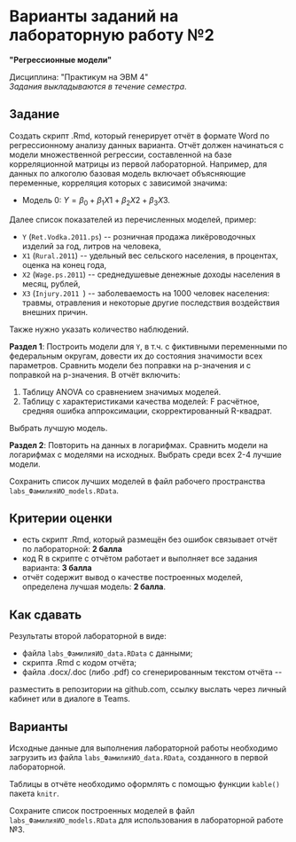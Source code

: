 
# Варианты заданий на лабораторную работу №2     

**"Регрессионные модели"**    

Дисциплина: "Практикум на ЭВМ 4"     
*Задания выкладываются в течение семестра*.    


## Задание  

Создать скрипт .Rmd, который генерирует отчёт в формате Word по регрессионному анализу данных варианта. Отчёт должен начинаться с модели множественной регрессии, составленной на базе корреляционной матрицы из первой лабораторной. Например, для данных по алкоголю базовая модель включает объясняющие переменные, корреляция которых с зависимой значима:   

* Модель 0: $Y = \beta_0 + \beta_1 X1 + \beta_2 X2 + \beta_3 X3$.   

Далее список показателей из перечисленных моделей, пример:   

* `Y` (`Ret.Vodka.2011.ps`) -- розничная продажа ликёроводочных изделий за год, литров на человека,  
* `X1` (`Rural.2011`) -- удельный вес сельского населения, в процентах, оценка на конец года,  
* `X2` (`Wage.ps.2011`) -- среднедушевые денежные доходы населения в месяц, рублей,  
* `X3` (`Injury.2011 `) -- заболеваемость на 1000 человек населения: травмы, отравления и некоторые другие последствия воздействия внешних причин.   

Также нужно указать количество наблюдений.  

**Раздел 1**: Построить модели для `Y`, в т.ч. с фиктивными переменными по федеральным округам, довести их до состояния значимости всех параметров. Сравнить модели без поправки на p-значения и с поправкой на p-значения. В отчёт включить:

1. Таблицу ANOVA со сравнением значимых моделей.   
2. Таблицу с характеристиками качества моделей: F расчётное, средняя ошибка аппроксимации, скорректированный R-квадрат.   

Выбрать лучшую модель.   

**Раздел 2**: Повторить на данных в логарифмах. Сравнить модели на логарифмах с моделями на исходных. Выбрать среди всех 2-4 лучшие модели.    

Сохранить список лучших моделей в файл рабочего пространства `labs_ФамилияИО_models.RData`.   


## Критерии оценки   

 * есть скрипт .Rmd, который размещён без ошибок связывает отчёт по лабораторной: **2 балла**   
 * код R в скрипте с отчётом работает и выполняет все задания варианта: **3 балла**   
 * отчёт содержит вывод о качестве построенных моделей, определена лучшая модель: **2 балла**.   


## Как сдавать  

Результаты второй лабораторной в виде:  

* файла `labs_ФамилияИО_data.RData` с данными;   
* скрипта .Rmd с кодом отчёта;   
* файла .docx/.doc (либо .pdf) со сгенерированным текстом отчёта --

разместить в репозитории на github.com, ссылку выслать через личный кабинет или в диалоге в Teams.   


## Варианты     

Исходные данные для выполнения лабораторной работы необходимо загрузить из файла `labs_ФамилияИО_data.RData`, созданного в первой лабораторной.    

Таблицы в отчёте необходимо оформлять с помощью функции `kable()` пакета `knitr`. 

Сохраните список построенных моделей в файл `labs_ФамилияИО_models.RData` для использования в лабораторной работе №3.    
